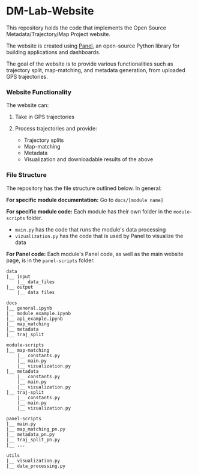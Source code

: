 # DM-Lab-Website
This repository holds the code that implements the Open Source Metadata/Trajectory/Map Project website.

The website is created using [Panel](https://panel.holoviz.org), an open-source Python library for building applications and dashboards. 

The goal of the website is to provide various functionalities such as trajectory split, map-matching, and metadata generation, from uploaded GPS trajectories.

### Website Functionality
The website can:

1. Take in GPS trajectories
2. Process trajectories and provide:
    
    * Trajectory splits
    * Map-matching
    * Metadata
    * Visualization and downloadable results of the above

### File Structure
The repository has the file structure outlined below. In general:

**For specific module documentation:** Go to `docs/[module name]`

**For specific module code:** Each module has their own folder in the `module-scripts` folder. 
* `main.py` has the code that runs the module's data processing
* `vizualization.py` has the code that is used by Panel to visualize the data

**For Panel code:** Each module's Panel code, as well as the main website page, is in the `panel-scripts` folder.

```
data
|__ input
    |__ data_files
|__ output
    |__ data files

docs
|__ general.ipynb
|__ module_example.ipynb
|__ api_example.ipynb
|__ map_matching
|__ metadata
|__ traj_split

module-scripts
|__ map-matching
    |__ constants.py
    |__ main.py
    |__ vizualization.py
|__ metadata
    |__ constants.py
    |__ main.py
    |__ vizualization.py
|__ traj-split
    |__ constants.py
    |__ main.py
    |__ vizualization.py

panel-scripts
|__ main.py
|__ map_matching_pn.py
|__ metadata_pn.py
|__ traj_split_pn.py
|__ ...

utils
|__ visualization.py
|__ data_processing.py
```
